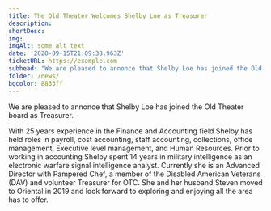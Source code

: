 ```yaml
---
title: The Old Theater Welcomes Shelby Loe as Treasurer
description:  
shortDesc: 
img: 
imgAlt: some alt text
date: '2020-09-15T21:09:38.963Z'
ticketURL: https://example.com
subhead: "We are pleased to annonce that Shelby Loe has joined the Old Theater board as Treasurer."
folder: /news/
bgcolor: 8833ff
---
```


We are pleased to annonce that Shelby Loe has joined the Old Theater board as Treasurer.

With 25 years experience in the Finance and Accounting field Shelby has held roles in payroll, cost accounting, staff accounting, collections, office management, Executive level management, and Human Resources.  Prior to working in accounting Shelby spent 14 years in military intelligence as an electronic warfare signal intelligence analyst.  Currently she is an Advanced Director with Pampered Chef, a member of the Disabled American Veterans (DAV) and volunteer Treasurer for OTC.  She and her husband Steven moved to Oriental in 2019 and look forward to exploring and enjoying all the area has to offer.


